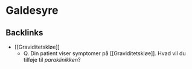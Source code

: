 # Galdesyre
## Backlinks
* [[Graviditetskløe]]
	* Q. Din patient viser symptomer på [[Graviditetskløe]]. Hvad vil du tilføje til *paraklinikken*? 

<!-- #anki/deck/Medicine #anki/tag/med/Abdominal surgery# #anki/tag/med/Gynecology #anki/tag/med/GP -->

<!-- {BearID:93D08B4B-CF8E-499F-99EF-59F446DD9A1A-97624-0000ADE25846DE11} -->
